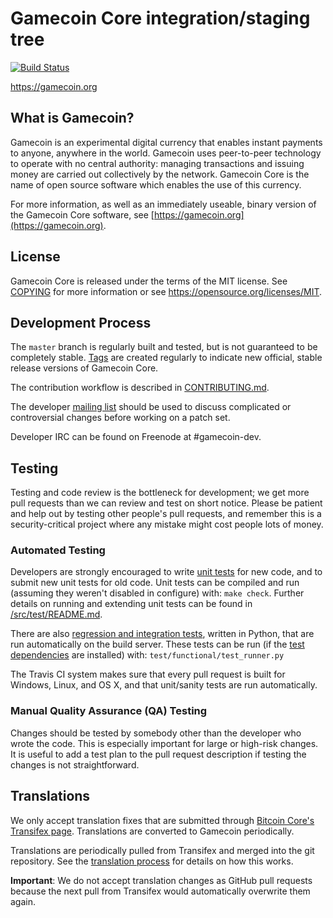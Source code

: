 Gamecoin Core integration/staging tree
=====================================

[![Build Status](https://travis-ci.org/ThomasTail/gamecoin.svg?branch=master)](https://travis-ci.org/ThomasTail/gamecoin)

https://gamecoin.org

What is Gamecoin?
----------------

Gamecoin is an experimental digital currency that enables instant payments to
anyone, anywhere in the world. Gamecoin uses peer-to-peer technology to operate
with no central authority: managing transactions and issuing money are carried
out collectively by the network. Gamecoin Core is the name of open source
software which enables the use of this currency.

For more information, as well as an immediately useable, binary version of
the Gamecoin Core software, see [https://gamecoin.org](https://gamecoin.org).

License
-------

Gamecoin Core is released under the terms of the MIT license. See [COPYING](COPYING) for more
information or see https://opensource.org/licenses/MIT.

Development Process
-------------------

The `master` branch is regularly built and tested, but is not guaranteed to be
completely stable. [Tags](https://github.com/gamecoin-project/gamecoin/tags) are created
regularly to indicate new official, stable release versions of Gamecoin Core.

The contribution workflow is described in [CONTRIBUTING.md](CONTRIBUTING.md).

The developer [mailing list](https://groups.google.com/forum/#!forum/gamecoin-dev)
should be used to discuss complicated or controversial changes before working
on a patch set.

Developer IRC can be found on Freenode at #gamecoin-dev.

Testing
-------

Testing and code review is the bottleneck for development; we get more pull
requests than we can review and test on short notice. Please be patient and help out by testing
other people's pull requests, and remember this is a security-critical project where any mistake might cost people
lots of money.

### Automated Testing

Developers are strongly encouraged to write [unit tests](src/test/README.md) for new code, and to
submit new unit tests for old code. Unit tests can be compiled and run
(assuming they weren't disabled in configure) with: `make check`. Further details on running
and extending unit tests can be found in [/src/test/README.md](/src/test/README.md).

There are also [regression and integration tests](/test), written
in Python, that are run automatically on the build server.
These tests can be run (if the [test dependencies](/test) are installed) with: `test/functional/test_runner.py`

The Travis CI system makes sure that every pull request is built for Windows, Linux, and OS X, and that unit/sanity tests are run automatically.

### Manual Quality Assurance (QA) Testing

Changes should be tested by somebody other than the developer who wrote the
code. This is especially important for large or high-risk changes. It is useful
to add a test plan to the pull request description if testing the changes is
not straightforward.

Translations
------------

We only accept translation fixes that are submitted through [Bitcoin Core's Transifex page](https://www.transifex.com/projects/p/bitcoin/).
Translations are converted to Gamecoin periodically.

Translations are periodically pulled from Transifex and merged into the git repository. See the
[translation process](doc/translation_process.md) for details on how this works.

**Important**: We do not accept translation changes as GitHub pull requests because the next
pull from Transifex would automatically overwrite them again.

